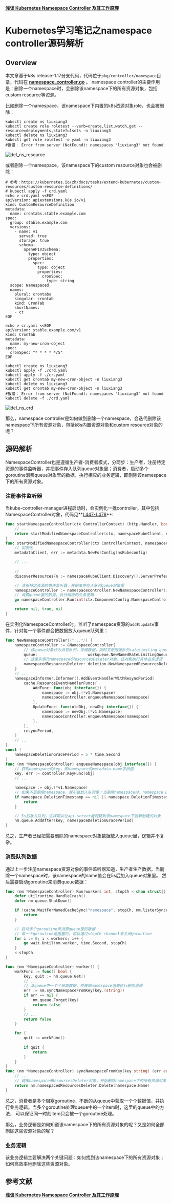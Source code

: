 

**[浅谈 Kubernetes Namespace Controller 及其工作原理](https://mp.weixin.qq.com/s/PLDwYkrySNw5M8tEPkVjng)**


# Kubernetes学习笔记之namespace controller源码解析

## Overview
本文章基于k8s release-1.17分支代码，代码位于`pkg/controller/namespace`目录，代码在 **[namespace_controller.go](https://github.com/kubernetes/kubernetes/blob/release-1.17/pkg/controller/namespace/namespace_controller.go)** 。
namespace controller的主要作用是：删除一个namespace时，会删除该namespace下的所有资源对象，包括custom resource等资源。

比如删除一个namespace，该namespace下内置的k8s资源对象role，也会被删除：

```shell
kubectl create ns liuxiang3
kubectl create role roletest --verb=create,list,watch,get --resource=deployments,statefulsets -n liuxiang3
kubectl delete ns liuxiang3
kubectl get role roletest -o yaml -n liuxiang3
#报错： Error from server (NotFound): namespaces "liuxiang3" not found
```

![del_ns_resource](./imgs/del_ns_resource.png)

或者删除一个namespace，该namespace下的custom resource对象也会被删除：

```shell
# 参考：https://kubernetes.io/zh/docs/tasks/extend-kubernetes/custom-resources/custom-resource-definitions/
# kubectl apply -f crd.yaml
echo > crd.yaml <<EOF
apiVersion: apiextensions.k8s.io/v1
kind: CustomResourceDefinition
metadata:
  name: crontabs.stable.example.com
spec:
  group: stable.example.com
  versions:
    - name: v1
      served: true
      storage: true
      schema:
        openAPIV3Schema:
          type: object
          properties:
            spec:
              type: object
              properties:
                cronSpec:
                  type: string
  scope: Namespaced
  names:
    plural: crontabs
    singular: crontab
    kind: CronTab
    shortNames:
    - ct
EOF

echo > cr.yaml <<EOF
apiVersion: stable.example.com/v1
kind: CronTab
metadata:
  name: my-new-cron-object
spec:
  cronSpec: "* * * * */5"
EOF

kubectl create ns liuxiang3
kubectl apply -f ./crd.yaml
kubectl apply -f ./cr.yaml
kubectl get crontab my-new-cron-object -n liuxiang3
kubectl delete ns liuxiang3
kubectl get crontab my-new-cron-object -n liuxiang3
#报错： Error from server (NotFound): namespaces "liuxiang3" not found
kubectl delete -f ./crd.yaml
```

![del_ns_crd](./imgs/del_ns_crd.png)

那么，namespace controller是如何做到删除一个namespace，会迭代删除该namespace下所有资源对象，包括k8s内置资源对象和custom resource对象的呢？


## 源码解析
NamespaceController也是遵循生产者-消费者模式，分两步：生产者，注册特定资源的事件监听器，并把事件存入队列queue对象里；消费者，启动多个goroutine消费queue对象里的数据，执行相应的业务逻辑，即删除该namespace下的所有资源对象。

### 注册事件监听器
当kube-controller-manager进程启动时，会实例化一批controller，其中包括NamespaceController对象，代码见**[L447-L478](https://github.com/kubernetes/kubernetes/blob/release-1.17/cmd/kube-controller-manager/app/core.go#L447-L478)**:
```go
func startNamespaceController(ctx ControllerContext) (http.Handler, bool, error) {
	// ...
	return startModifiedNamespaceController(ctx, namespaceKubeClient, nsKubeconfig)
}
func startModifiedNamespaceController(ctx ControllerContext, namespaceKubeClient clientset.Interface, nsKubeconfig *restclient.Config) (http.Handler, bool, error) {
	// 实例化
	metadataClient, err := metadata.NewForConfig(nsKubeconfig)

	// ...
	
	// 
	discoverResourcesFn := namespaceKubeClient.Discovery().ServerPreferredNamespacedResources

	// 注册特定资源的事件监听器，并把事件存入队列queue对象里
	namespaceController := namespacecontroller.NewNamespaceController(/*...*/)
	// 消费queue里的数据，执行相应的业务逻辑
	go namespaceController.Run(int(ctx.ComponentConfig.NamespaceController.ConcurrentNamespaceSyncs), ctx.Stop)

	return nil, true, nil
}
```

在实例化NamespaceController时，监听了namespace资源的`add和update`事件，针对每一个事件都会把数据放入queue队列里：
```go
func NewNamespaceController(/*...*/) {
    namespaceController := &NamespaceController{
    	// 该queue对象作为消息队列，存储数据，同时又是限速队列ratelimiting queue和延迟队列delaying queue
        queue:                      workqueue.NewNamedRateLimitingQueue(nsControllerRateLimiter(), "namespace"),
        // 这里实例化namespacedResourcesDeleter对象，该对象执行具体业务逻辑
        namespacedResourcesDeleter: deletion.NewNamespacedResourcesDeleter(/**/),
    }
	// ...
    namespaceInformer.Informer().AddEventHandlerWithResyncPeriod(
        cache.ResourceEventHandlerFuncs{
            AddFunc: func(obj interface{}) {
                namespace := obj.(*v1.Namespace)
                namespaceController.enqueueNamespace(namespace)
            },
            UpdateFunc: func(oldObj, newObj interface{}) {
                namespace := newObj.(*v1.Namespace)
                namespaceController.enqueueNamespace(namespace)
            },
        },
        resyncPeriod,
    )
    // ...
}
const (
    namespaceDeletionGracePeriod = 5 * time.Second 
)
func (nm *NamespaceController) enqueueNamespace(obj interface{}) {
	// 获取namespace的key，即namespace的metadata.name字段值
    key, err := controller.KeyFunc(obj)
    // ...

    namespace := obj.(*v1.Namespace)
    // 如果不是删除namespace，就不会放入队列里；当删除namespace时，namespace.DeletionTimestamp字段值是删除时的时间
    if namespace.DeletionTimestamp == nil || namespace.DeletionTimestamp.IsZero() {
        return
    }

    // 5s后放入队列，这样可以让api-server能观察到该namespace下最新创建的对象
    nm.queue.AddAfter(key, namespaceDeletionGracePeriod)
}
```

总之，生产者已经把需要删除的namespace对象数据放入queue里，逻辑并不复杂。

### 消费队列数据
通过上一步注册namespace资源对象的事件监听器知道，生产者生产数据，当删除一个namespace时，该namespace的name值会在5s后加入queue对象里。
然后需要启动goroutine来消费queue数据：
```go
func (nm *NamespaceController) Run(workers int, stopCh <-chan struct{}) {
	defer utilruntime.HandleCrash()
	defer nm.queue.ShutDown()

	if !cache.WaitForNamedCacheSync("namespace", stopCh, nm.listerSynced) {
		return
	}

	// 启动多个goroutine来消费queue里的数据
	// 每一个goroutine是阻塞的，可以通过stopCh channel来关闭goroutine
	for i := 0; i < workers; i++ {
		go wait.Until(nm.worker, time.Second, stopCh)
	}
	<-stopCh
}

func (nm *NamespaceController) worker() {
    workFunc := func() bool {
        key, quit := nm.queue.Get()
        // ...
        // 从queue中一个个获取数据，并根据namespace值去执行删除逻辑
        err := nm.syncNamespaceFromKey(key.(string))
        if err == nil {
            nm.queue.Forget(key)
            return false
        }
        // ...
        return false
    }

    for {
        quit := workFunc()
        
        if quit {
            return
        }
    }
}
func (nm *NamespaceController) syncNamespaceFromKey(key string) (err error) {
    // ...
	// 调用namespacedResourcesDeleter对象，开始删除namespace下的所有资源对象
    return nm.namespacedResourcesDeleter.Delete(namespace.Name)
}
```

总之，消费者是多个阻塞goroutine，不断的从queue中获取一个个数据值，并执行业务逻辑。当多个goroutine处理queue中的一个item时，这里的queue中的方法，
可以保证同一时刻item只会被一个goroutine处理。

那么，业务逻辑是如何知道该namespace下的所有资源对象的呢？又是如何全部删除这些资源对象的呢？


### 业务逻辑
该业务逻辑主要解决两个关键问题：如何找到该namespace下的所有资源对象；如何高效率地删除这些资源对象。








## 参考文献
**[浅谈 Kubernetes Namespace Controller 及其工作原理](https://mp.weixin.qq.com/s/PLDwYkrySNw5M8tEPkVjng)**

